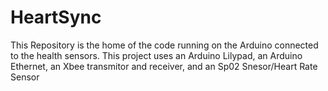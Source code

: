 # HeartSync
This Repository is the home of the code running on the Arduino connected to the health sensors.
This project uses an Arduino Lilypad, an Arduino Ethernet, an Xbee transmitor and receiver, and an Sp02 Snesor/Heart Rate Sensor
